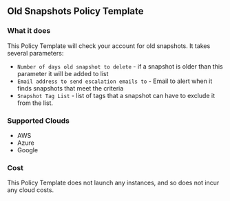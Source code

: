 ## Old Snapshots Policy Template

### What it does

This Policy Template will check your account for old snapshots. It takes several parameters: 
- `Number of days old snapshot to delete` - if a snapshot is older than this parameter it will be added to list
- `Email address to send escalation emails to` - Email to alert when it finds snapshots that meet the criteria
- `Snapshot Tag List` - list of tags that a snapshot can have to exclude it from the list. 

### Supported Clouds

- AWS
- Azure
- Google 

### Cost

This Policy Template does not launch any instances, and so does not incur any cloud costs.